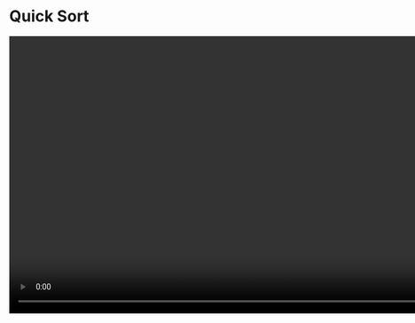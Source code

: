 # Quick Sort

<video src="https://youtu.be/Hoixgm4-P4M?feature=shared" width="1000" mini-player="true" preview-src="hinh-quicksort.jpg"/>

[GFG | Quick Sort](https://www.geeksforgeeks.org/quick-sort/)



## Definition

Quicksort, also known as partition-exchange sort, is a widely used comparison-based sorting algorithm in computer science. It was developed by Tony Hoare in 1960. Quicksort is known for its efficiency and is often used as the basis for sorting large datasets due to its average and best-case time complexity of `O(n log n)`. The algorithm works by employing a divide-and-conquer strategy and follows these main steps:

<deflist style="full" collapsible="true">
    <def title="Partitioning">
        Quicksort begins by selecting a <b>pivot</b> element from the array. The pivot's choice can vary, but it's typically the first or last element in the array.
    </def>
    <def title="Reordering">
        The elements of the array are then rearranged in such a way that all elements smaller than the pivot are placed to its left, and all elements greater are placed to its right. This step is sometimes called the <b>partitioning</b> step.
    </def>
    <def title="Recursion">
        Quicksort is applied recursively to the subarrays created on the left and right of the pivot, effectively sorting them.
    </def>
    <def title="Combining">
        Once the recursive sorting is complete, the sorted subarrays are combined, and the entire array becomes sorted.
    </def>
</deflist>



## Partitioning

<tabs width="800">
    <tab title="Visual 1">
        <img src="https://blogger.googleusercontent.
com/img/a/AVvXsEj_5g_ulJTm7AnqNrfjUt3zYDUi0qf6eepoRqnDvvUhBKIf_vdqP-982F2zX_xV3k1148k8oozojzlBGhKUPrbUshDZs9VMCT0F-iQC8NmV68gDceOu1AIEkl520KEmXgaPXb_R3PdtHNAHhfXHfHDWjQSIpFoKPqC2MIz1Mv50u1XVXI8Gpe2AXu9_3g=s16000" alt="partitioning"/>
    </tab>
    <tab title="Visual 2">
        <img src="https://www.baeldung.com/wp-content/uploads/sites/4/2021/06/Quicksort-891x1024-1.png" 
alt="Partitioning"/>
    </tab>
</tabs>

The efficiency of quicksort is highly dependent on the choice of the pivot element. In the best-case scenario, where the pivot consistently divides the array into nearly equal halves, it achieves its optimal time complexity of
```tex
O(n log n)
```
However, in the worst-case scenario, where the pivot choice is poor and consistently results in
unbalanced partitions, the time complexity can degrade to
```tex
O(n^2)
``` 
To mitigate this, various pivot selection strategies, such as selecting the median of three random
elements, can be employed to improve its performance.

[//]: # (FIXME : rework link as embeded / iframe)
[//]: # (![dsa](https://opendsa-server.cs.vt.edu/embed/quicksortCON&#41;)



## Pseudo-implementation

<tabs>
    <tab title="quicksort">
        <code-block lang="c++">
        void quicksort(int *A, int n, int m)              
        {
            // shuffle the array  
            std::random_shuffle(A, A + n)
            // call recursive quicksort
            r_quicksort(A, 0, n - 1);
        }
        </code-block>
    </tab>
    <tab title="r_quicksort">
        <code-block lang="c++">
            void r_quicksort(int *A, int lo, int hi)                                           
            {
                if (hi &le; lo) return;
                int p = partition(A, lo, hi);
                r_quicksort(A, lo, p - 1);
                r_quicksort(A, p + 1, hi);
            }
        </code-block>
    </tab>
    <tab title="partition">
        <code-block lang="c++" include-lines="0-10">
            int partition (int *A, int lo, int hi)                      
            {
                int i = lo;
                int j = hi + 1;  
                while (1) {
                    // while A[i] &lt; pivot, increase i 
                    while (A[++i] &lt; A[lo])
                        if (i == hi) break;
                    // while A[i] &gt; pivot, decrease j 
                    while (A[lo] &lt; A[--j])
                        if (j == lo) break;
                        // if i and j cross exit theloop
                        if(i >= j) break;
                        // swap A[i] and A[j]
                        std::swap(A[i], A[j]);
                }
                // swap the pivot with A[j]  
                std::swap(A[lo], A[j]);
                //return pivot's position
                return j;
            }
        </code-block>
    </tab>
</tabs>

[//]: # (FIXME : setup embed / iframe)
[//]: # (<iframe width="100%" height="500" src="https://opendsa-server.cs.vt.edu/embed/quicksortAV"></iframe>)



## Analysis : Mathematical & Empirical

[//]: # (FIXME : reconsider use...)
[//]: # ([Analysis of Quick Sort]&#40;https://www.khanacademy.org/computing/computer-science/algorithms/quick-sort/a/analysis-of-quicksort&#41;)

<tabs>
    <tab title="Explanation">
        <video src="https://youtu.be/YQhfIoK8UDY?feature=shared" width="800" mini-player="true" preview-src="quick-sort-diagram.PNG"/>
    </tab>
    <tab title="Worst-case">
        <table>
            <tr>
                <td><b>Visualize</b><br/><img src="https://cdn.kastatic.
org/ka-perseus-images/7da2ac32779bef669a6f05decb62f219a9132158.png" alt="quicksort recursion tree | worst-case" width="400"/><br/>
                <code-block collapsible="true" collapsed-title="Complexity">
                    c { n + (n-1) + (n-2) + (n-3) + ... 1 }
                        = c * ( {n(n+1)} / {2} ) 
                        = 𝛩(n^2)
                </code-block>
                </td>
                <td>
                    <b>Input sorted, reverse order, equal elements</b><br/>
                    <code-block>
                        T(n) = T(n - 1) + T(0) + 𝛩(n)
                            = T(n - 1) + 𝛩(1) + 𝛩(n)
                            = T(n - 1) + 𝛩(n)
                            = ⋅⋅⋅
                            = 𝛩(n^2)
                    </code-block><br/>
                    can shuffle or <a href="https://youtu.be/HY64dw_Af94">randomize</a> the array (to avoid the 
worst-case)
                </td>
            </tr>
        </table>
    </tab>
    <tab title="Best-case">
        <table>
            <tr>
                <td><b>Visualize</b><br/><img src="https://cdn.kastatic.
org/ka-perseus-images/21cd0d70813845d67fbb11496458214f90ad7cb8.png" alt="quicksort recursion tree | best-case"/>
                </td>
                <td>
                    <b>Pivot partitions array evenly<br/><i>almost never happens</i></b><br/>
                    <code-block>
                        T(n) = 2T( ({n} / {2} ) + 𝛩(n)
                            = ⋅⋅⋅
                            = 𝛩(n log n)
                    </code-block><br/>
                </td>
            </tr>
        </table>
    </tab>
    <tab title="Average-case">
        <table>
            <tr>
                <td><b>Visualize</b><br/><img src="https://cdn-images-1.medium.com/max/600/1*h6C8WodiZvZ04CwgOKOgBA.
png" alt="quicksort recursion tree | average-case"/>
                </td>
                <td>
                    <b>Analysis is more complex</b><br/>
                    <ul>
                        <li>Consider a 9-to-1 proportional split</li>
                        <li>Even a 99-to-1 split yields same running time</li>
                        <li>Faster than merge sort in practice (less data movement)</li>
                    </ul><br/>
                    <code-block>
                        T(n) = T( {n}/{10} ) + T( {9n}/{10} ) + 𝛩(n)
                            = ⋅⋅⋅
                            = 𝛩(n log n)
                    </code-block><br/>
                    Add all <code>cn</code> from side of tree with greatest depth (right subtree)
                    <br/>
                    <code-block>
                        T(n) = cn * log_{ {10}/{9} } n
                             = 𝛩(n log n)
                    </code-block><br/>
                </td>
            </tr>
        </table>
    </tab>
    <tab title="Compared M. Efficiency">
        <table>
            <tr>
                <td></td> <td>Best-Case</td> <td>Average-Case</td> <td>Worst-Case</td> <td>Stable</td> <td>In-place</td>
            </tr>
            <tr>
                <td>Selection Sort</td> <td>n<sup>2</sup></td> <td>n<sup>2</sup></td> <td>n<sup>2</sup></td> <td>no</td> <td>yes</td>
            </tr>
            <tr>
                <td>Insertion Sort</td> <td>n</td> <td>n<sup>2</sup></td> <td>n<sup>2</sup></td> <td>yes</td> <td>yes</td>
            </tr>
            <tr>
                <td>Merge Sort</td> <td>n log n</td> <td>n log n</td> <td>n log n</td> <td>yes</td> <td>no</td>
            </tr>
            <tr>
                <td>Quick Sort</td> <td>n log n</td> <td>n log n</td> <td>n<sup>2</sup></td> <td>no</td> <td>yes</td>
            </tr>
        </table><br/>
        Quicksort's efficiency and simplicity make it a popular choice for sorting algorithms, and it's often used in practice. It's worth noting that while quicksort is typically very efficient, it may not be suitable for certain specialized scenarios where stability or guaranteed worst-case performance is required.
    </tab>
    <tab title="Compared E. Efficiency">
        <img src="12_s16.png" alt="empirical analysis | running time estimates">
        <a href="https://www.cs.princeton.edu/courses/archive/spring18/cos226/lectures/23Quicksort.pdf"/>https://www.
cs.princeton.edu/courses/archive/spring18/cos226/lectures/23Quicksort.pdf</a>
    </tab>
</tabs>

## Comments on Quick Sort

{style="medium"}
Properties
: - benefits substantially from code tuning

Improvements
: use insertion sort for small arrays
: - avoid overhead on small instances (~10 elements) median of 3 elements
: - estimate true median by inspecting 3 random elements [three-way partitioning](https://www.toptal.com/developers/sorting-algorithms/quick-sort-3-way)
: - create three partitions `≤ pivot`, `== pivot`, `≥ pivot`